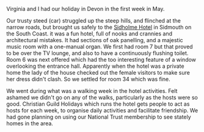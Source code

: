 Virginia and I had our holiday in Devon in the first week in May.

Our trusty steed (car) struggled up the steep hills, and flinched at the narrow roads, but brought us safely to the
[Sidholme Hotel](https://www.christianguild.co.uk/sidholme/)
in Sidmouth on the South Coast. it was a fun hotel, full of nooks and crannies and architectural mistakes. It had sections of oak panelling, and a majestic music room with a one-manual organ. We first had room 7 but that proved to be over the TV lounge, and also to have a continuously flushing toilet. Room 6 was next offered which had the too interesting feature of a window overlooking the entrance hall. Apparently when the hotel was a private home the lady of the house checked out the female visitors to make sure her dress didn't clash. So we settled for room 34 which was fine.

We went during what was a walking week in the hotel activities. Felt ashamed we didn't go on any of the walks, particularly as the hosts were so good. Christian Guild Holidays which runs the hotel gets people to act as hosts for each week, to organise daily activities and facilitate friendship. We had gone planning on using our National Trust membership to see stately homes in the area.
